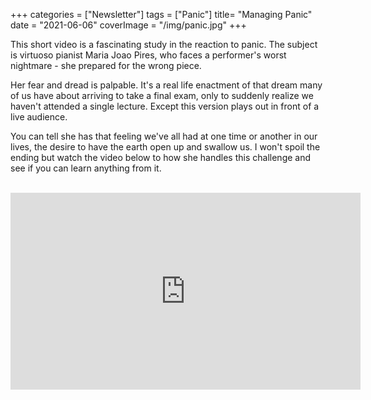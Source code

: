 +++
categories = ["Newsletter"]
tags = ["Panic"]
title= "Managing Panic"
date = "2021-06-06"
coverImage = "/img/panic.jpg"
+++

This short video is a fascinating study in the reaction to panic. The subject is virtuoso pianist Maria Joao Pires, who faces a performer's worst nightmare - she prepared for the wrong piece.

<!--more-->

Her fear and dread is palpable. It's a real life enactment of that dream many of us have about arriving to take a final exam, only to suddenly realize we haven't attended a single lecture. Except this version plays out in front of a live audience.

You can tell she has that feeling we've all had at one time or another in our lives, the desire to have the earth open up and swallow us. I won't spoil the ending but watch the video below to how she handles this challenge and see if you can learn anything from it.

<br>

<iframe width="560" height="315" src="https://www.youtube.com/embed/n89F9YKPNOg" frameborder="0" allow="accelerometer; autoplay; clipboard-write; encrypted-media; gyroscope; picture-in-picture" allowfullscreen></iframe>
